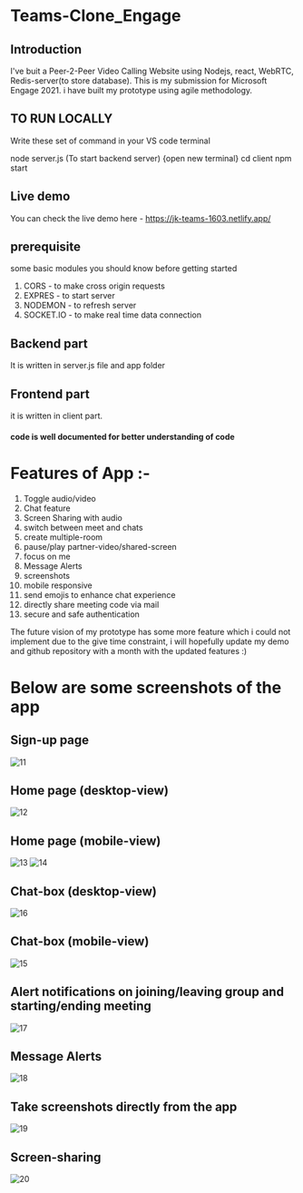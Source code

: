 # Teams-Clone_Engage

## Introduction

I've buit a Peer-2-Peer Video Calling Website using Nodejs, react, WebRTC, Redis-server(to store database).
This is my submission for Microsoft Engage 2021.
i have built my prototype using agile methodology.

## TO RUN LOCALLY
Write these set of command in your VS code terminal

node server.js (To start backend server)
{open new terminal}
cd client
npm start

## Live demo
You can check the live demo here - https://jk-teams-1603.netlify.app/

## prerequisite
some basic modules you should know before getting started

1. CORS - to make cross origin requests
2. EXPRES - to start server
3. NODEMON - to refresh server
4. SOCKET.IO - to make real time data connection

## Backend part

It is written in server.js file and app folder

## Frontend part

it is written in client part.

#### code is well documented for better understanding of code

# Features of App :-
1. Toggle audio/video
2. Chat feature
3. Screen Sharing with audio
4. switch between meet and chats
5. create multiple-room
6. pause/play partner-video/shared-screen
7. focus on me
8. Message Alerts
9. screenshots
10. mobile responsive
11. send emojis to enhance chat experience
12. directly share meeting code via mail
13. secure and safe authentication

The future vision of my prototype has some more feature which i could not implement due to the give time constraint,
i will hopefully update my demo and github repository with a month with the updated features :)

# Below are some screenshots of the app
## Sign-up page
![11](https://user-images.githubusercontent.com/68242845/125506626-17e3d278-a0ce-420a-80a9-930fe2b7ecf1.PNG)



## Home page (desktop-view)
![12](https://user-images.githubusercontent.com/68242845/125506940-85a38d21-66ee-4a73-b4ff-44d15ef6ed98.PNG)



##  Home page (mobile-view)
![13](https://user-images.githubusercontent.com/68242845/125506648-3ab82c4f-50b5-47d8-b6e2-316aa63d83c1.PNG)
![14](https://user-images.githubusercontent.com/68242845/125506653-42474504-2225-4018-9e44-d5d2a1d1aa9b.PNG)


## Chat-box (desktop-view)
![16](https://user-images.githubusercontent.com/68242845/125506674-81be36a6-dcb3-4241-99b0-41b75b2028e2.PNG)


## Chat-box (mobile-view)
![15](https://user-images.githubusercontent.com/68242845/125506667-ceb5438d-5812-4220-a885-11b6bcf5e3f9.PNG)

## Alert notifications on joining/leaving group and starting/ending meeting
![17](https://user-images.githubusercontent.com/68242845/125506680-d365c4b5-d64f-4a94-8d3f-2dfcb25c6d88.PNG)

## Message Alerts
![18](https://user-images.githubusercontent.com/68242845/125506690-2f5abde9-651c-4aa3-91c5-627648f36df4.PNG)

## Take screenshots directly from the app
![19](https://user-images.githubusercontent.com/68242845/125507009-bfea5e64-a79d-4efb-9a3f-79e2e26ce5b1.PNG)

## Screen-sharing
![20](https://user-images.githubusercontent.com/68242845/125506724-1cd9bdc5-4bf1-4425-bf29-7cc23c067381.PNG)





